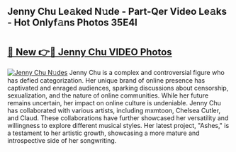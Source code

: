 ## Jenny Chu Le𝚊ked N𝚞de - Part-Qer Video Le𝚊ks - Hot Onlyf𝚊ns Photos 35E4I

# <h2><a href="http://ab54741.deff.icu/?id=Jenny+Chu">🔗 New 👉🔴 Jenny Chu VIDEO Photos</a></h2>

[![Jenny Chu N𝚞des](https://i.imgur.com/rIISA9y.gif)](http://ab54741.deff.icu/?id=Jenny+Chu)
Jenny Chu is a complex and controversial figure who has defied categorization. Her unique brand of online presence has captivated and enraged audiences, sparking discussions about censorship, sexualization, and the nature of online communities. While her future remains uncertain, her impact on online culture is undeniable. Jenny Chu has collaborated with various artists, including mxmtoon, Chelsea Cutler, and Claud. These collaborations have further showcased her versatility and willingness to explore different musical styles. Her latest project, "Ashes," is a testament to her artistic growth, showcasing a more mature and introspective side of her songwriting.
